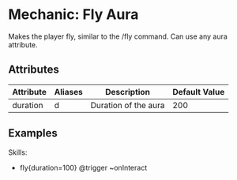 Mechanic: Fly Aura
==================

Makes the player fly, similar to the /fly command. Can use any aura
attribute.

Attributes
----------

| Attribute | Aliases | Description  | Default Value |
|-----------|---------|----------------------|---------------|
| duration  | d   | Duration of the aura | 200   |

  

Examples
--------

  Skills:
  - fly{duration=100} @trigger ~onInteract